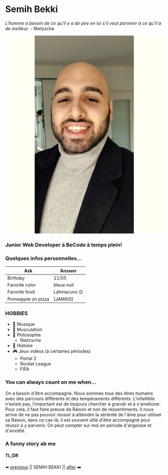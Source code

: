 # Semih Bekki

*L'homme a besoin de ce qu'il y a de pire en lui s'il veut parvenir à ce qu'il a de meilleur.* - Nietzsche

![Ma photo](SB-s.jpg)

### Junior Web Developer à BeCode à temps plein!

### Quelques infos personnelles...

|        Ask          |      Answer      |
|        --           |        --        |
| Birthday            |      11/05       |
| Favorite color      |    bleue nuit    |
| Favorite food       | Lahmacuns :wink: |
| Pinneapple on pizza |     [JAMAIS]     |


### HOBBIES
- :musical_note: Musique
- :muscle: Musculation
- :brain: Philosophie
  - Nietzsche
- :open_book: Histoire
- :video_game: Jeux vidéos (à certaines périodes)
  - Portal 2
  - Rocket League
  - FIFA

### You can always count on me when...
On a besoin d'être accompagné. 
Nous sommes tous des êtres humains avec des parcours différents et des tempéraments différents.
L'infaillible n'existe pas, l'important est de toujours chercher à grandir et à s'améliorer.
Pour cela, il faut faire preuve de Raison et non de ressentiments. 
Il nous arrive de ne pas pouvoir réussir à atteindre la sérénité de l'âme pour utiliser sa Raison, dans ce cas-là, il est souvent utile d'être accompagné pour réussir à y parvenir.
On peut compter sur moi en période d'angoisse et d'anxiété.

### A funny story ab me


#### TL;DR

:arrow_left: [previous](https://github.com/allaseau/markdown-challenge) || SEMIH BEKKI || [after](https://github.com/llyllyra/markdown-challenge) :arrow_right:	

